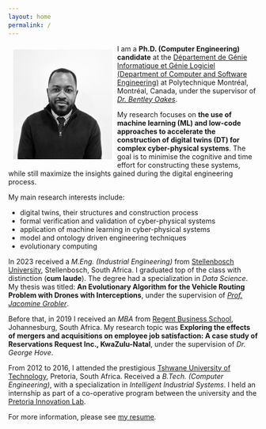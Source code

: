 ```yaml
---
layout: home
permalink: /
---
```

<img alt="Carlos Pambo" src="/assets/images/carlos_pambo-headshot.png" align="left" style="width:200px; margin: 10px 10px 10px 10px;" />

I am a **Ph.D. (Computer Engineering) candidate** at the [Département de Génie Informatique et Génie Logiciel (Department of Computer and Software Engineering)](https://www.polymtl.ca/gigl/) at Polytechnique Montréal, Montréal, Canada, under the supervisor of [_Dr. Bentley Oakes_](https://www.polymtl.ca/expertises/oakes-bentley).

My research focuses on **the use of machine learning (ML) and low-code approaches to accelerate the construction of digital twins (DT) for complex cyber-physical systems**. The goal is to minimise the cognitive and time effort for constructing these systems, while still maximize the insights gained during the digital engineering process.

My main research interests include:
* digital twins, their structures and construction process
* formal verification and validation of cyber-physical systems
* application of machine learning in cyber-physical systems
* model and ontology driven engineering techniques
* evolutionary computing

In 2023 received a _M.Eng. (Industrial Engineering)_ from [Stellenbosch University](https://www.sun.ac.za/english), Stellenbosch, South Africa. 
I graduated top of the class with distinction (**cum laude**). The degree had a specialization in _Data Science_. 
My thesis was titled: **An Evolutionary Algorithm for the Vehicle Routing Problem with Drones with Interceptions**, under the supervision of [_Prof. Jacomine Grobler_](https://scholar.google.co.za/citations?user=_Fm9-S8AAAAJ&hl=en).

Before that, in 2019 I received an _MBA_ from [Regent Business School](https://regent.ac.za/), Johannesburg, South Africa.
My research topic was **Exploring the effects of mergers and acquisitions on employee job satisfaction:
A case study of Reservations Request Inc., KwaZulu-Natal**, under the supervision of _Dr. George Hove_.

From 2012 to 2016, I attended the prestigious [Tshwane University of Technology](https://www.tut.ac.za/), Pretoria, South Africa.
Received a _B.Tech. (Computer Engineering)_, with a specialization in _Intelligent Industrial Systems_.
I held an internship as part of a co-operative program between the university and the [Pretoria Innovation Lab](https://www.theinnovationhub.com/). 

For more information, please see [my resume](assets/resume/CPamboResume.pdf).

